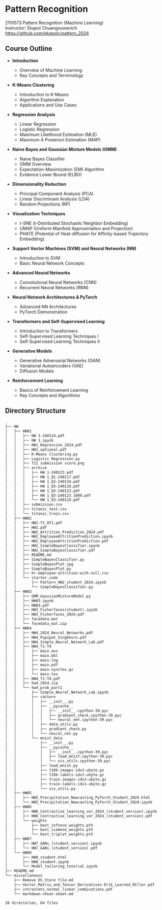 # Pattern Recognition
2110573 Pattern Recognition (Machine Learning)\
Instructor: Ekapol Chuangsuwanich\
https://github.com/ekapolc/pattern_2024

## Course Outline

- **Introduction**
  - Overview of Machine Learning
  - Key Concepts and Terminology

- **K-Means Clustering**
  - Introduction to K-Means
  - Algorithm Explanation
  - Applications and Use Cases

- **Regression Analysis**
  - Linear Regression
  - Logistic Regression
  - Maximum Likelihood Estimation (MLE)
  - Maximum A Posteriori Estimation (MAP)

- **Naive Bayes and Gaussian Mixture Models (GMM)**
  - Naive Bayes Classifier
  - GMM Overview
  - Expectation-Maximization (EM) Algorithm
  - Evidence Lower Bound (ELBO)

- **Dimensionality Reduction**
  - Principal Component Analysis (PCA)
  - Linear Discriminant Analysis (LDA)
  - Random Projections (RP)

- **Visualization Techniques**
  - t-SNE (t-Distributed Stochastic Neighbor Embedding)
  - UMAP (Uniform Manifold Approximation and Projection)
  - PHATE (Potential of Heat-diffusion for Affinity-based Trajectory Embedding)

- **Support Vector Machines (SVM) and Neural Networks (NN)**
  - Introduction to SVM
  - Basic Neural Network Concepts

- **Advanced Neural Networks**
  - Convolutional Neural Networks (CNN)
  - Recurrent Neural Networks (RNN)

- **Neural Network Architectures & PyTorch**
  - Advanced NN Architectures
  - PyTorch Demonstration

- **Transformers and Self-Supervised Learning**
  - Introduction to Transformers
  - Self-Supervised Learning Techniques I
  - Self-Supervised Learning Techniques II

- **Generative Models**
  - Generative Adversarial Networks (GAN)
  - Variational Autoencoders (VAE)
  - Diffusion Models

- **Reinforcement Learning**
  - Basics of Reinforcement Learning
  - Key Concepts and Algorithms

## Directory Structure
```txt
.
├── HW
│   ├── HW01
│   │   ├── HW 1-240124.pdf
│   │   ├── HW 1.ipynb
│   │   ├── HW1_Regression_2024.pdf
│   │   ├── HW1_optional.pdf
│   │   ├── K-Means Clustering.py
│   │   ├── Logistic Regression.py
│   │   ├── T11 submission score.png
│   │   ├── archive
│   │   │   ├── HW 1-240123.pdf
│   │   │   ├── HW 1_Q1-240117.pdf
│   │   │   ├── HW 1_Q2-240119.pdf
│   │   │   ├── HW 1_Q3-240119.pdf
│   │   │   ├── HW 1_Q3-240123.pdf
│   │   │   ├── HW 1_Q3-240123_1600.pdf
│   │   │   └── HW 1_Q3-240124.pdf
│   │   ├── submission.csv
│   │   ├── titanic_test.csv
│   │   └── titanic_train.csv
│   ├── HW02
│   │   ├── HW2-T1_OT1.pdf
│   │   ├── HW2.pdf
│   │   ├── HW2_Attrition_Prediction_2024.pdf
│   │   ├── HW2_EmployeeAttritionPrediction.ipynb
│   │   ├── HW2_EmployeeAttritionPrediction.pdf
│   │   ├── HW2_SimpleBayesClassifier.ipynb
│   │   ├── HW2_SimpleBayesClassifier.pdf
│   │   ├── README.md
│   │   ├── SimpleBayesClassifier.py
│   │   ├── SimpleBayesPlot.jpg
│   │   ├── SimpleBayesPlot.py
│   │   ├── hr-employee-attrition-with-null.csv
│   │   └── starter_code
│   │       ├── Pattern_HW2_student_2024.ipynb
│   │       └── SimpleBayesClassifier.py
│   ├── HW03
│   │   ├── GMM_GaussianMixtureModel.py
│   │   ├── HW03.ipynb
│   │   ├── HW03.pdf
│   │   ├── HW3_Fisherfaces(student).ipynb
│   │   ├── HW3_Fisherfaces_2024.pdf
│   │   ├── facedata.mat
│   │   └── facedata_mat.zip
│   ├── HW04
│   │   ├── HW4_2024_Neural_Networks.pdf
│   │   ├── HW4_Pupipat_Singkhorn.pdf
│   │   ├── HW4_Simple_Neural_Network_Lab.pdf
│   │   ├── HW4_T1-T4
│   │   │   ├── main.aux
│   │   │   ├── main.bbl
│   │   │   ├── main.log
│   │   │   ├── main.pdf
│   │   │   ├── main.synctex.gz
│   │   │   └── main.tex
│   │   ├── HW4_T1-T4.pdf
│   │   ├── hw4_2024.zip
│   │   └── hw4_prob_part1
│   │       ├── Simple_Neural_Network_Lab.ipynb
│   │       ├── cattern
│   │       │   ├── __init__.py
│   │       │   ├── __pycache__
│   │       │   │   ├── __init__.cpython-39.pyc
│   │       │   │   ├── gradient_check.cpython-39.pyc
│   │       │   │   └── neural_net.cpython-39.pyc
│   │       │   ├── data_utils.py
│   │       │   ├── gradient_check.py
│   │       │   └── neural_net.py
│   │       └── mnist_data
│   │           ├── __init__.py
│   │           ├── __pycache__
│   │           │   ├── __init__.cpython-39.pyc
│   │           │   ├── load_mnist.cpython-39.pyc
│   │           │   └── vis_utils.cpython-39.pyc
│   │           ├── load_mnist.py
│   │           ├── t10k-images-idx3-ubyte.gz
│   │           ├── t10k-labels-idx1-ubyte.gz
│   │           ├── train-images-idx3-ubyte.gz
│   │           ├── train-labels-idx1-ubyte.gz
│   │           └── vis_utils.py
│   ├── HW05
│   │   ├── HW5_Precipitation_Nowcasting_PyTorch_Student_2024.html
│   │   └── HW5_Precipitation_Nowcasting_PyTorch_Student_2024.ipynb
│   ├── HW06
│   │   ├── HW6_Contrastive_learning_ver_2024_(student_version).ipynb
│   │   ├── HW6_Contrastive_learning_ver_2024_(student_version).pdf
│   │   └── weights
│   │       ├── best_infonce_weights.pth
│   │       ├── best_siamese_weights.pth
│   │       └── best_triplet_weights.pth
│   ├── HW07
│   │   ├── HW7_GANs_(student_version).ipynb
│   │   └── HW7_GANs_(student_version).pdf
│   └── HW08
│       ├── HW8_student.html
│       ├── HW8_student.ipynb
│       └── Model_tailoring_tutorial.ipynb
├── README.md
└── miscellaneous
    ├── Remove DS_Store file.md
    ├── Vector_Matrix_and_Tensor_Derivatives-Erik_Learned_Miller.pdf
    ├── introstats_normal_linear_combinations.pdf
    └── markdown-cheat-sheet.md

20 directories, 84 files
```